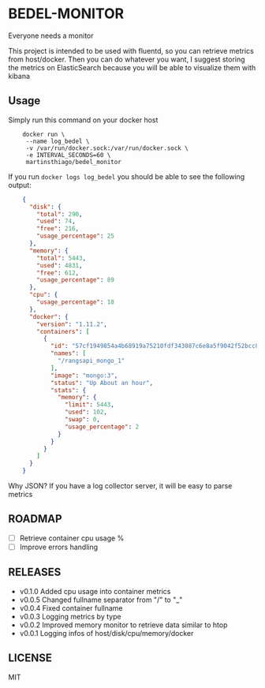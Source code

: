 # BEDEL-MONITOR

Everyone needs a monitor
 

This project is intended to be used with fluentd, so you can retrieve
metrics from host/docker. Then you can do whatever you want, I suggest 
storing the metrics on ElasticSearch because you will be able to visualize
them with kibana

## Usage

Simply run this command on your docker host

```
    docker run \
     --name log_bedel \
     -v /var/run/docker.sock:/var/run/docker.sock \
     -e INTERVAL_SECONDS=60 \
     martinsthiago/bedel_monitor
```

If you run `docker logs log_bedel` you should be able to see the following output:

```json
    {
      "disk": {
        "total": 290,
        "used": 74,
        "free": 216,
        "usage_percentage": 25
      },
      "memory": {
        "total": 5443,
        "used": 4831,
        "free": 612,
        "usage_percentage": 89
      },
      "cpu": {
        "usage_percentage": 18
      },
      "docker": {
        "version": "1.11.2",
        "containers": [
          {
            "id": "57cf1949854a4b68919a75210fdf343087c6e8a5f9042f52bcc83be9e69d5d73",
            "names": [
              "/rangsapi_mongo_1"
            ],
            "image": "mongo:3",
            "status": "Up About an hour",
            "stats": {
              "memory": {
                "limit": 5443,
                "used": 102,
                "swap": 0,
                "usage_percentage": 2
              }
            }
          }
        ]
      }
    }
```

Why JSON? If you have a log collector server, it will be easy to parse metrics

## ROADMAP

- [ ] Retrieve container cpu usage %
- [ ] Improve errors handling

## RELEASES

- v0.1.0 Added cpu usage into container metrics
- v0.0.5 Changed fullname separator from "/" to "_"
- v0.0.4 Fixed container fullname
- v0.0.3 Logging metrics by type
- v0.0.2 Improved memory monitor to retrieve data similar to htop
- v0.0.1 Logging infos of host/disk/cpu/memory/docker 

## LICENSE

MIT 